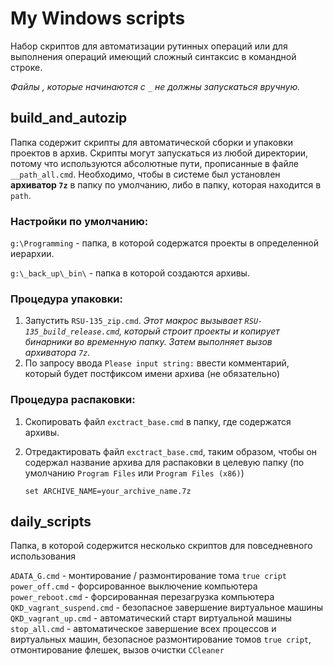 # My Windows scripts

Набор скриптов для автоматизации рутинных операций или для выполнения операций имеющий сложный синтаксис в командной строке.

*Файлы , которые начинаются с `_` не должны запускаться вручную.* 

## build_and_autozip

Папка содержит скрипты для автоматической сборки и упаковки проектов в архив. Скрипты могут запускаться из любой директории, потому что используются абсолютные пути, прописанные в файле `__path_all.cmd`. Необходимо, чтобы в системе был установлен **архиватор `7z`** в папку по умолчанию, либо в папку, которая находится в `path`.

### Настройки по умолчанию:

`g:\Programming` - папка, в которой содержатся проекты в определенной иерархии.

`g:\_back_up\_bin\` - папка в которой создаются архивы.

### Процедура упаковки:

1. Запустить `RSU-135_zip.cmd`. *Этот макрос вызывает `RSU-135_build_release.cmd`, который строит проекты и копирует бинарники во временную папку. Затем выполняет вызов архиватора `7z`.*
2. По запросу ввода `Please input string:` ввести комментарий, который будет постфиксом имени архива (не обязательно)

### Процедура распаковки:

1. Скопировать файл `exctract_base.cmd` в папку, где содержатся архивы.

2. Отредактировать файл `exctract_base.cmd`, таким образом, чтобы он содержал название архива для распаковки в целевую папку (по умолчанию `Program Files` или `Program Files (x86)`)

   ```
   set ARCHIVE_NAME=your_archive_name.7z
   ```

   

## daily_scripts

Папка, в которой содержится несколько скриптов для повседневного использования

`ADATA_G.cmd` - монтирование / размонтирование тома `true cript`
`power_off.cmd` - форсированное выключение компьютера
`power_reboot.cmd` - форсированная перезагрузка компьютера
`QKD_vagrant_suspend.cmd` - безопасное завершение виртуальное машины
`QKD_vagrant_up.cmd` - автоматический старт виртуальной машины
`stop_all.cmd` - автоматическое завершение всех процессов и виртуальных машин, безопасное размонтирование томов `true cript`, отмонтирование флешек, вызов очистки `CCleaner`